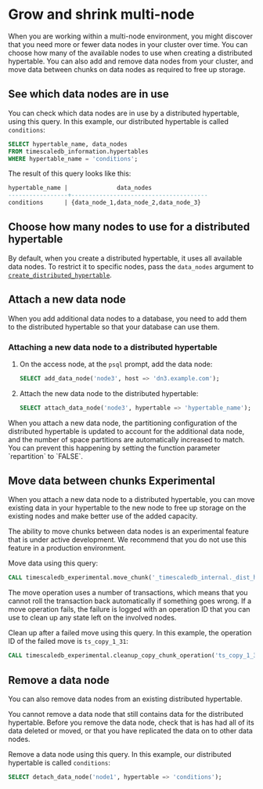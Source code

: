 # Grow and shrink multi-node

When you are working within a multi-node environment, you might discover that
you need more or fewer data nodes in your cluster over time. You can choose how
many of the available nodes to use when creating a distributed hypertable. You
can also add and remove data nodes from your cluster, and move data between
chunks on data nodes as required to free up storage.

## See which data nodes are in use
You can check which data nodes are in use by a distributed hypertable, using
this query. In this example, our distributed hypertable is called
`conditions`:
```sql
SELECT hypertable_name, data_nodes
FROM timescaledb_information.hypertables
WHERE hypertable_name = 'conditions';
```

The result of this query looks like this:
```sql
hypertable_name |              data_nodes
-----------------+---------------------------------------
conditions      | {data_node_1,data_node_2,data_node_3}
```

## Choose how many nodes to use for a distributed hypertable
By default, when you create a distributed hypertable, it uses all available 
data nodes. To restrict it to specific nodes, pass the `data_nodes` argument to
[`create_distributed_hypertable`][create_distributed_hypertable].

## Attach a new data node
When you add additional data nodes to a database, you need to add them to the
distributed hypertable so that your database can use them.

<procedure>

### Attaching a new data node to a distributed hypertable
1.  On the access node, at the `psql` prompt, add the data node:
    ```sql
    SELECT add_data_node('node3', host => 'dn3.example.com');
    ```
1.  Attach the new data node to the distributed hypertable:
    ```sql
    SELECT attach_data_node('node3', hypertable => 'hypertable_name');
    ```

<highlight type="important">
When you attach a new data node, the partitioning configuration of the
distributed hypertable is updated to account for the additional data node, and
the number of space partitions are automatically increased to match. You can
prevent this happening by setting the function parameter `repartition` to
`FALSE`.
</highlight>

</procedure>

## Move data between chunks <tag type="experimental">Experimental</tag>
When you attach a new data node to a distributed hypertable, you can move
existing data in your hypertable to the new node to free up storage on the
existing nodes and make better use of the added capacity.

<highlight type="warning">
The ability to move chunks between data nodes is an experimental feature that is
under active development. We recommend that you do not use this feature in a
production environment.
</highlight>

Move data using this query:
```sql
CALL timescaledb_experimental.move_chunk('_timescaledb_internal._dist_hyper_1_1_chunk', 'data_node_3', 'data_node_2');
```

The move operation uses a number of transactions, which means that you cannot
roll the transaction back automatically if something goes wrong. If a move
operation fails, the failure is logged with an operation ID that you can use to
clean up any state left on the involved nodes.

Clean up after a failed move using this query. In this example, the operation ID
of the failed move is `ts_copy_1_31`:
```sql
CALL timescaledb_experimental.cleanup_copy_chunk_operation('ts_copy_1_31');
```

## Remove a data node
You can also remove data nodes from an existing distributed hypertable.

<highlight type="warning">
You cannot remove a data node that still contains data for the distributed
hypertable. Before you remove the data node, check that is has had all of its
data deleted or moved, or that you have replicated the data on to other data
nodes.
</highlight>

Remove a data node using this query. In this example, our distributed hypertable
is called `conditions`:
```sql
SELECT detach_data_node('node1', hypertable => 'conditions');
```

[create_distributed_hypertable]: /api/:currentVersion:/distributed-hypertables/create_distributed_hypertable/
